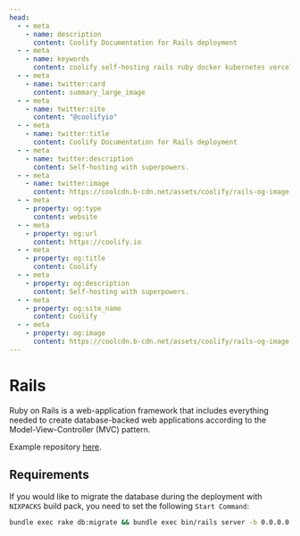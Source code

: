 ```yaml
---
head:
  - - meta
    - name: description
      content: Coolify Documentation for Rails deployment
  - - meta
    - name: keywords
      content: coolify self-hosting rails ruby docker kubernetes vercel netlify heroku render digitalocean aws gcp azure nixpacks
  - - meta
    - name: twitter:card
      content: summary_large_image
  - - meta
    - name: twitter:site
      content: "@coolifyio"
  - - meta
    - name: twitter:title
      content: Coolify Documentation for Rails deployment
  - - meta
    - name: twitter:description
      content: Self-hosting with superpowers.
  - - meta
    - name: twitter:image
      content: https://coolcdn.b-cdn.net/assets/coolify/rails-og-image.png
  - - meta
    - property: og:type
      content: website
  - - meta
    - property: og:url
      content: https://coolify.io
  - - meta
    - property: og:title
      content: Coolify
  - - meta
    - property: og:description
      content: Self-hosting with superpowers.
  - - meta
    - property: og:site_name
      content: Coolify
  - - meta
    - property: og:image
      content: https://coolcdn.b-cdn.net/assets/coolify/rails-og-image.png
---
```


# Rails

Ruby on Rails is a web-application framework that includes everything needed to create database-backed web applications according to the Model-View-Controller (MVC) pattern.

Example repository [here](https://github.com/coollabsio/coolify-examples/tree/rails).

## Requirements

If you would like to migrate the database during the deployment with `NIXPACKS` build pack, you need to set the following `Start Command`:

```bash
bundle exec rake db:migrate && bundle exec bin/rails server -b 0.0.0.0 -p ${PORT:-3000} -e $RAILS_ENV
```